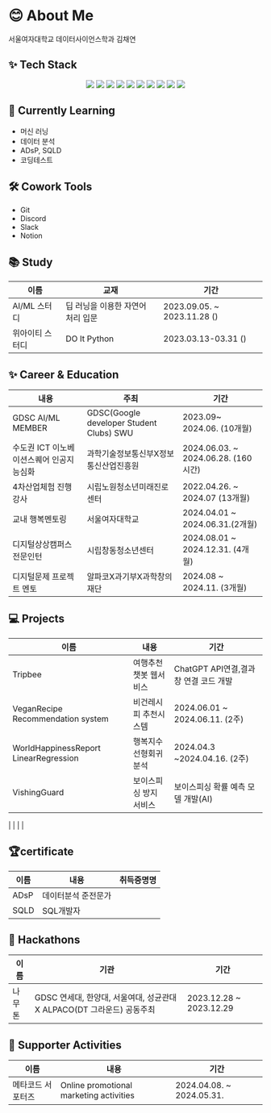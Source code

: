 # 😊 About Me
서울여자대학교 데이터사이언스학과 김채연

## ✨ Tech Stack 

<div align="center">
  <img src="https://img.shields.io/badge/python-FFCC33.svg?style=for-the-badge&logo=python&logoColor=white" />
  <img src="https://img.shields.io/badge/pycharm-000000.svg?style=for-the-badge&logo=pycharm&logoColor=white" />
  <img src="https://img.shields.io/badge/HeidiSQL-88CE02.svg?style=for-the-badge&logo=HeidiSQL&logoColor=white" />
  <img src="https://img.shields.io/badge/MySQL-4479A1.svg?style=for-the-badge&logo=MySQL&logoColor=white" />
  <img src="https://img.shields.io/badge/Docker-2496ED.svg?style=for-the-badge&logo=Docker&logoColor=white" />
  <img src="https://img.shields.io/badge/R-276DC3.svg?style=for-the-badge&logo=R&logoColor=white" />
  <img src="https://img.shields.io/badge/SPSS-0536DD.svg?style=for-the-badge&logo=IBM&logoColor=white" />
  <img src="https://img.shields.io/badge/FASTAPI-009688.svg?style=for-the-badge&logo=FASTAPI&logoColor=white" />
  <img src="https://img.shields.io/badge/GoogleCloud-4285F4.svg?style=for-the-badge&logo=GoogleCloud&logoColor=white" />
  <img src="https://img.shields.io/badge/VSCode-007ACC.svg?style=for-the-badge&logo=VisualStudioCode&logoColor=white" />
</div>



## 🌱 Currently Learning
- 머신 러닝
- 데이터 분석
- ADsP, SQLD
- 코딩테스트 

## 🛠️ Cowork Tools
- Git
- Discord
- Slack
- Notion

## 📚 Study
| 이름                | 교재                                    | 기간                               |
|-------------------|---------------------------------------|----------------------------------|
| AI/ML 스터디         | 딥 러닝을 이용한 자연어 처리 입문          | 2023.09.05. ~ 2023.11.28  ()       |
| 위아이티 스터디      | DO It Python                          |2023.03.13-03.31 ()  |


## ✨ Career & Education
| 내용                                    | 주최                                | 기간                      |
|---------------------------------------|-----------------------------------|-------------------------|
| GDSC AI/ML MEMBER             |GDSC(Google developer Student Clubs) SWU | 2023.09~ 2024.06. (10개월)
| 수도권 ICT 이노베이션스퀘어 인공지능심화  | 과학기술정보통신부X정보통신산업진흥원 | 2024.06.03. ~ 2024.06.28. (160시간) |
| 4차산업체험 진행 강사                       | 시립노원청소년미래진로센터      | 2022.04.26. ~ 2024.07 (13개월)   |
| 교내 행복멘토링                             | 서울여자대학교                   |2024.04.01 ~ 2024.06.31.(2개월)
| 디지털상상캠퍼스 전문인턴                    | 시립창동청소년센터                  | 2024.08.01 ~ 2024.12.31. (4개월)|
| 디지털문제 프로젝트 멘토 | 알파코X과기부X과학창의재단| 2024.08 ~ 2024.11. (3개월)

## 💻 Projects
| 이름           | 내용                                        |기간                     |
|---------------|----------------------------------------|----------------------------------|
| Tripbee       | 여행추천 챗봇 웹서비스               | ChatGPT API연결,결과창 연결 코드 개발 | 2024.06.19. ~ 2024.06.28. (1주) |
| VeganRecipe Recommendation system  |  비건레시피 추천시스템  | 2024.06.01 ~ 2024.06.11. (2주) |
| WorldHappinessReport LinearRegression  | 행복지수 선형회귀분석  | 2024.04.3 ~2024.04.16. (2주)  |
| VishingGuard  | 보이스피싱 방지 서비스                   |보이스피싱 확률 예측 모델 개발(AI)  | 2024.01.03. ~ 2024.02.21. (7주)  |

|               |                                          |                                  |

## 🏆certificate
| 이름           | 내용                                     | 취득증명명                        |
|---------------|----------------------------------------|----------------------------------|
| ADsP  | 데이터분석 준전문가                                   |         |
| SQLD  | SQL개발자                                              |        |


## 🎉 Hackathons
| 이름       | 기관                                                              | 기간                               |
|------------|-------------------------------------------------------------------|----------------------------------|
| 나무톤  | GDSC 연세대, 한양대, 서울여대, 성균관대 X ALPACO(DT 그라운드) 공동주최 | 2023.12.28 ~ 2023.12.29           |

## 🌟 Supporter Activities
| 이름           | 내용                                     | 기간                               |
|---------------|----------------------------------------|----------------------------------|
| 메타코드 서포터즈  | Online promotional marketing activities | 2024.04.08. ~ 2024.05.31.          |
